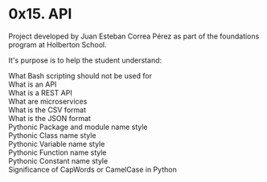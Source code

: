# 0x15. API

Project developed by Juan Esteban Correa Pérez as part of the foundations program at Holberton School.

It's purpose is to help the student understand:

What Bash scripting should not be used for<br />
What is an API<br />
What is a REST API<br />
What are microservices<br />
What is the CSV format<br />
What is the JSON format<br />
Pythonic Package and module name style<br />
Pythonic Class name style<br />
Pythonic Variable name style<br />
Pythonic Function name style<br />
Pythonic Constant name style<br />
Significance of CapWords or CamelCase in Python<br />
